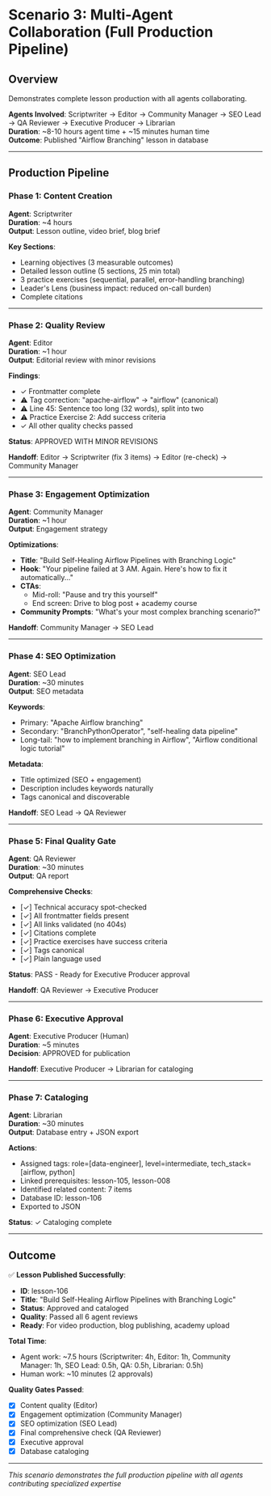 # Scenario 3: Multi-Agent Collaboration (Full Production Pipeline)

## Overview
Demonstrates complete lesson production with all agents collaborating.

**Agents Involved**: Scriptwriter → Editor → Community Manager → SEO Lead → QA Reviewer → Executive Producer → Librarian  
**Duration**: ~8-10 hours agent time + ~15 minutes human time  
**Outcome**: Published "Airflow Branching" lesson in database

---

## Production Pipeline

### Phase 1: Content Creation
**Agent**: Scriptwriter  
**Duration**: ~4 hours  
**Output**: Lesson outline, video brief, blog brief

**Key Sections**:
- Learning objectives (3 measurable outcomes)
- Detailed lesson outline (5 sections, 25 min total)
- 3 practice exercises (sequential, parallel, error-handling branching)
- Leader's Lens (business impact: reduced on-call burden)
- Complete citations

---

### Phase 2: Quality Review
**Agent**: Editor  
**Duration**: ~1 hour  
**Output**: Editorial review with minor revisions

**Findings**:
- ✓ Frontmatter complete
- ⚠️ Tag correction: "apache-airflow" → "airflow" (canonical)
- ⚠️ Line 45: Sentence too long (32 words), split into two
- ⚠️ Practice Exercise 2: Add success criteria
- ✓ All other quality checks passed

**Status**: APPROVED WITH MINOR REVISIONS

**Handoff**: Editor → Scriptwriter (fix 3 items) → Editor (re-check) → Community Manager

---

### Phase 3: Engagement Optimization
**Agent**: Community Manager  
**Duration**: ~1 hour  
**Output**: Engagement strategy

**Optimizations**:
- **Title**: "Build Self-Healing Airflow Pipelines with Branching Logic"
- **Hook**: "Your pipeline failed at 3 AM. Again. Here's how to fix it automatically..."
- **CTAs**: 
  - Mid-roll: "Pause and try this yourself"
  - End screen: Drive to blog post + academy course
- **Community Prompts**: "What's your most complex branching scenario?"

**Handoff**: Community Manager → SEO Lead

---

### Phase 4: SEO Optimization
**Agent**: SEO Lead  
**Duration**: ~30 minutes  
**Output**: SEO metadata

**Keywords**:
- Primary: "Apache Airflow branching"
- Secondary: "BranchPythonOperator", "self-healing data pipeline"
- Long-tail: "how to implement branching in Airflow", "Airflow conditional logic tutorial"

**Metadata**:
- Title optimized (SEO + engagement)
- Description includes keywords naturally
- Tags canonical and discoverable

**Handoff**: SEO Lead → QA Reviewer

---

### Phase 5: Final Quality Gate
**Agent**: QA Reviewer  
**Duration**: ~30 minutes  
**Output**: QA report

**Comprehensive Checks**:
- [✓] Technical accuracy spot-checked
- [✓] All frontmatter fields present
- [✓] All links validated (no 404s)
- [✓] Citations complete
- [✓] Practice exercises have success criteria
- [✓] Tags canonical
- [✓] Plain language used

**Status**: PASS - Ready for Executive Producer approval

**Handoff**: QA Reviewer → Executive Producer

---

### Phase 6: Executive Approval
**Agent**: Executive Producer (Human)  
**Duration**: ~5 minutes  
**Decision**: APPROVED for publication

**Handoff**: Executive Producer → Librarian for cataloging

---

### Phase 7: Cataloging
**Agent**: Librarian  
**Duration**: ~30 minutes  
**Output**: Database entry + JSON export

**Actions**:
- Assigned tags: role=[data-engineer], level=intermediate, tech_stack=[airflow, python]
- Linked prerequisites: lesson-105, lesson-008
- Identified related content: 7 items
- Database ID: lesson-106
- Exported to JSON

**Status**: ✓ Cataloging complete

---

## Outcome

✅ **Lesson Published Successfully**:
- **ID**: lesson-106
- **Title**: "Build Self-Healing Airflow Pipelines with Branching Logic"
- **Status**: Approved and cataloged
- **Quality**: Passed all 6 agent reviews
- **Ready**: For video production, blog publishing, academy upload

**Total Time**:
- Agent work: ~7.5 hours (Scriptwriter: 4h, Editor: 1h, Community Manager: 1h, SEO Lead: 0.5h, QA: 0.5h, Librarian: 0.5h)
- Human work: ~10 minutes (2 approvals)

**Quality Gates Passed**:
- [x] Content quality (Editor)
- [x] Engagement optimization (Community Manager)
- [x] SEO optimization (SEO Lead)
- [x] Final comprehensive check (QA Reviewer)
- [x] Executive approval
- [x] Database cataloging

---

*This scenario demonstrates the full production pipeline with all agents contributing specialized expertise*
